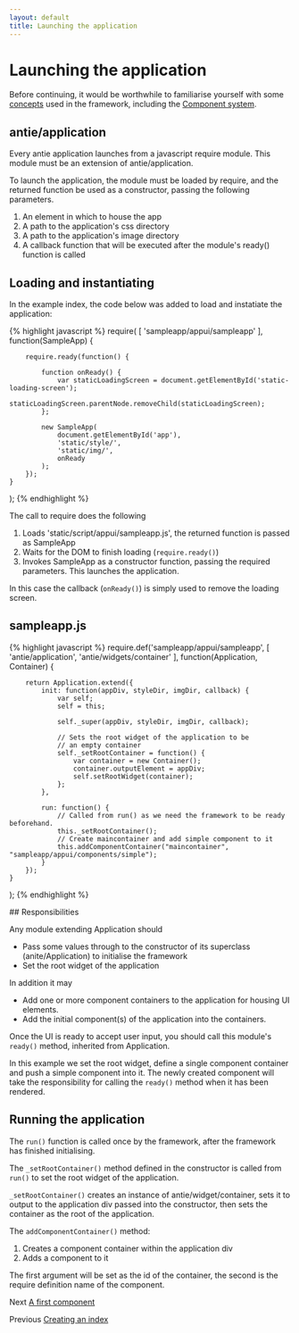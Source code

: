 ```yaml
---
layout: default
title: Launching the application
---
```

[Component system]: {{site.baseurl}}/overview/components.html
[concepts]: {{site.baseurl}}/overview/concepts.html
[A first component]: firstcomponent.html
[Creating an index]: createanindex.html

# Launching the application

Before continuing, it would be worthwhile to familiarise yourself with some [concepts][] used in the framework, including the [Component system][].

## antie/application

Every antie application launches from a javascript require module.
This module must be an extension of antie/application.

To launch the application, the module must be loaded by require, and the returned function be used as a constructor, passing the following parameters.

1. An element in which to house the app
2. A path to the application's css directory
3. A path to the application's image directory
4. A callback function that will be executed after the module's ready() function is called

## Loading and instantiating

In the example index, the code below was added to load and instatiate the application:

{% highlight javascript %}
require( 
    [
        'sampleapp/appui/sampleapp'
    ],
    function(SampleApp) {
    
        require.ready(function() {
        
            function onReady() {
                var staticLoadingScreen = document.getElementById('static-loading-screen'); 
                staticLoadingScreen.parentNode.removeChild(staticLoadingScreen); 
            };
                                
            new SampleApp(
                document.getElementById('app'), 
                'static/style/', 
                'static/img/',
                onReady
            ); 
        });
    }
); 
{% endhighlight %}

The call to require does the following
1. Loads 'static/script/appui/sampleapp.js', the returned function is passed as SampleApp
2. Waits for the DOM to finish loading (`require.ready()`)
3. Invokes SampleApp as a constructor function, passing the required parameters. This launches the application.

In this case the callback (`onReady()`) is simply used to remove the loading screen.

## sampleapp.js

{% highlight javascript %}
require.def('sampleapp/appui/sampleapp',
    [
        'antie/application',
        'antie/widgets/container'
    ],
    function(Application, Container) {
    
        return Application.extend({
            init: function(appDiv, styleDir, imgDir, callback) {
                var self;
                self = this;
                
                self._super(appDiv, styleDir, imgDir, callback);
                
                // Sets the root widget of the application to be
                // an empty container
                self._setRootContainer = function() {
                    var container = new Container();
                    container.outputElement = appDiv;
                    self.setRootWidget(container);
                };
            },
            
            run: function() {
                // Called from run() as we need the framework to be ready beforehand.
                this._setRootContainer();
                // Create maincontainer and add simple component to it
                this.addComponentContainer("maincontainer", "sampleapp/appui/components/simple");
            }
        });     
    }
);
{% endhighlight %}

## Responsibilities

Any module extending Application should

* Pass some values through to the constructor of its superclass (anite/Application) to initialise the framework
* Set the root widget of the application

In addition it may
* Add one or more component containers to the application for housing UI elements.
* Add the initial component(s) of the application into the containers.

Once the UI is ready to accept user input, you should call this module's `ready()` method, inherited from Application.

In this example we set the root widget, define a single component container and push a simple component into it.
The newly created component will take the responsibility for calling the `ready()` method when it has been rendered.

## Running the application

The `run()` function is called once by the framework, after the framework has finished initialising. 

The `_setRootContainer()` method defined in the constructor is called from `run()` to set the root widget of the application.

`_setRootContainer()` creates an instance of antie/widget/container, sets it to output to the application div passed into the constructor, then sets the container as the root of the application.

The `addComponentContainer()` method:
1. Creates a component container within the application div
2. Adds a component to it

The first argument will be set as the id of the container, the second is the require definition name of the component.

Next [A first component][]

Previous [Creating an index][]
